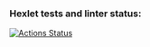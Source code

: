 ### Hexlet tests and linter status:
[![Actions Status](https://github.com/sleepyz7z/java-project-71/actions/workflows/hexlet-check.yml/badge.svg)](https://github.com/sleepyz7z/java-project-71/actions)
